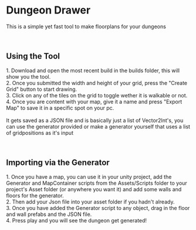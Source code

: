 <h1>Dungeon Drawer</h1>
<p>This is a simple yet fast tool to make floorplans for your dungeons</p>
</br>
<h2>Using the Tool</h2>
<p>1. Download and open the most recent build in the builds folder, this will show you the tool.</br>
2. Once you submitted the width and height of your grid, press the "Create Grid" button to start drawing.</br>
3. Click on any of the tiles on the grid to toggle wether it is walkable or not.</br>
4. Once you are content with your map, give it a name and press "Export Map" to save it in a specific spot on your pc.</br>
</br>
It gets saved as a JSON file and is basically just a list of Vector2Int's, you can use the generator provided or make a generator yourself that uses a list of gridpositions as it's input</p>
</br>
<h2>Importing via the Generator</h2>
<p>1. Once you have a map, you can use it in your unity project, add the Generator and MapContainer scripts from the Assets/Scripts folder to your project's Asset folder (or anywhere you want it) and add some walls and floors for the generator.</br>
2. Then add your Json file into your asset folder if you hadn't already.</br>
3. Once you have added the Generator script to any object, drag in the floor and wall prefabs and the JSON file.</br>
4. Press play and you will see the dungeon get generated!</br>
</br>

</p>
